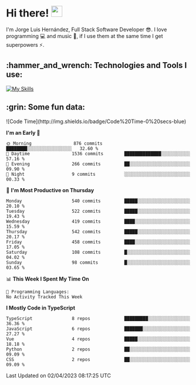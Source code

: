 <h1 align="left">
 <abc>
  <br>Hi there! <img src="https://user-images.githubusercontent.com/42378118/110234147-e3259600-7f4e-11eb-95be-0c4047144dea.gif" width="30"><br>
 </abc>
</h1>

I'm Jorge Luis Hernández, Full Stack Software Developer :sunglasses:. I love programming :computer: and music :musical_score:, if I use them at the same time I get superpowers :zap:. 


<h2 align="left">:hammer_and_wrench: Technologies and Tools I use:</h2>

[![My Skills](https://skillicons.dev/icons?i=js,ts,html,css,py,vue,react,next,nest,postgres,mysql)](https://skillicons.dev)

<h2 align="left">:grin: Some fun data:</h2>
<!--START_SECTION:waka-->
![Code Time](http://img.shields.io/badge/Code%20Time-0%20secs-blue)

**I'm an Early 🐤** 

```text
🌞 Morning                876 commits         ████████░░░░░░░░░░░░░░░░░   32.60 % 
🌆 Daytime                1536 commits        ██████████████░░░░░░░░░░░   57.16 % 
🌃 Evening                266 commits         ██░░░░░░░░░░░░░░░░░░░░░░░   09.90 % 
🌙 Night                  9 commits           ░░░░░░░░░░░░░░░░░░░░░░░░░   00.33 % 
```
📅 **I'm Most Productive on Thursday** 

```text
Monday                   540 commits         █████░░░░░░░░░░░░░░░░░░░░   20.10 % 
Tuesday                  522 commits         █████░░░░░░░░░░░░░░░░░░░░   19.43 % 
Wednesday                419 commits         ████░░░░░░░░░░░░░░░░░░░░░   15.59 % 
Thursday                 542 commits         █████░░░░░░░░░░░░░░░░░░░░   20.17 % 
Friday                   458 commits         ████░░░░░░░░░░░░░░░░░░░░░   17.05 % 
Saturday                 108 commits         █░░░░░░░░░░░░░░░░░░░░░░░░   04.02 % 
Sunday                   98 commits          █░░░░░░░░░░░░░░░░░░░░░░░░   03.65 % 
```


📊 **This Week I Spent My Time On** 

```text
💬 Programming Languages: 
No Activity Tracked This Week
```

**I Mostly Code in TypeScript** 

```text
TypeScript               8 repos             █████████░░░░░░░░░░░░░░░░   36.36 % 
JavaScript               6 repos             ███████░░░░░░░░░░░░░░░░░░   27.27 % 
Vue                      4 repos             █████░░░░░░░░░░░░░░░░░░░░   18.18 % 
Python                   2 repos             ██░░░░░░░░░░░░░░░░░░░░░░░   09.09 % 
CSS                      2 repos             ██░░░░░░░░░░░░░░░░░░░░░░░   09.09 % 
```




 Last Updated on 02/04/2023 08:17:25 UTC
<!--END_SECTION:waka-->
